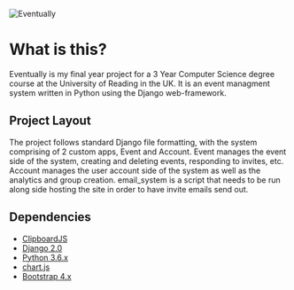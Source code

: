 ![Eventually](https://i.imgur.com/TiTl9OO.png")

# What is this?
Eventually is my final year project for a 3 Year Computer Science degree course at the University of Reading in the UK. It is an event managment system written in Python using the Django web-framework. 

## Project Layout

The project follows standard Django file formatting, with the system comprising of 2 custom apps, Event and Account. Event manages the event side of the system, creating and deleting events, responding to invites, etc. Account manages the user account side of the system as well as the analytics and group creation. email_system is a script that needs to be run along side hosting the site in order to have invite emails send out.

## Dependencies
* [ClipboardJS](https://github.com/zenorocha/clipboard.js)
* [Django 2.0](https://www.djangoproject.com/)
* [Python 3.6.x](https://www.python.org/)
* [chart.js](https://github.com/chartjs/Chart.js)
* [Bootstrap 4.x](https://getbootstrap.com)
